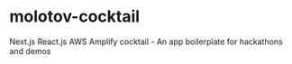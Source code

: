 # molotov-cocktail
Next.js React.js AWS Amplify cocktail - An app boilerplate for hackathons and demos
